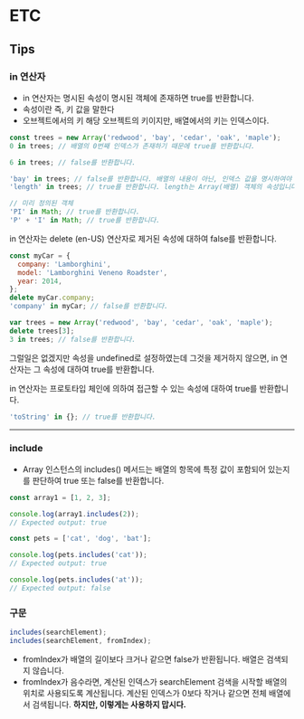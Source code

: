 # ETC

## Tips

### in 연산자

- in 연산자는 명시된 속성이 명시된 객체에 존재하면 true를 반환합니다.
- 속성이란 즉, 키 값을 말한다
- 오브젝트에서의 키 해당 오브젝트의 키이지만, 배열에서의 키는 인덱스이다.

```js
const trees = new Array('redwood', 'bay', 'cedar', 'oak', 'maple');
0 in trees; // 배열의 0번째 인덱스가 존재하기 때문에 true를 반환합니다.

6 in trees; // false를 반환합니다.

'bay' in trees; // false를 반환합니다. 배열의 내용이 아닌, 인덱스 값을 명시하여야 합니다.
'length' in trees; // true를 반환합니다. length는 Array(배열) 객체의 속성입니다.

// 미리 정의된 객체
'PI' in Math; // true를 반환합니다.
'P' + 'I' in Math; // true를 반환합니다.
```

in 연산자는 delete (en-US) 연산자로 제거된 속성에 대하여 false를 반환합니다.

```js
const myCar = {
  company: 'Lamborghini',
  model: 'Lamborghini Veneno Roadster',
  year: 2014,
};
delete myCar.company;
'company' in myCar; // false를 반환합니다.

var trees = new Array('redwood', 'bay', 'cedar', 'oak', 'maple');
delete trees[3];
3 in trees; // false를 반환합니다.
```

그럴일은 없겠지만 속성을 undefined로 설정하였는데 그것을 제거하지 않으면, in 연산자는 그 속성에 대하여
true를 반환합니다.

in 연산자는 프로토타입 체인에 의하여 접근할 수 있는 속성에 대하여 true를 반환합니다.

```js
'toString' in {}; // true를 반환합니다.
```

---

### include

- Array 인스턴스의 includes() 메서드는 배열의 항목에 특정 값이 포함되어 있는지를 판단하여
  true 또는 false를 반환합니다.

```js
const array1 = [1, 2, 3];

console.log(array1.includes(2));
// Expected output: true

const pets = ['cat', 'dog', 'bat'];

console.log(pets.includes('cat'));
// Expected output: true

console.log(pets.includes('at'));
// Expected output: false
```

### 구문

```js
includes(searchElement);
includes(searchElement, fromIndex);
```

- fromIndex가 배열의 길이보다 크거나 같으면 false가 반환됩니다. 배열은 검색되지 않습니다.
- fromIndex가 음수라면, 계산된 인덱스가 searchElement 검색을 시작할 배열의 위치로 사용되도록
  계산됩니다. 계산된 인덱스가 0보다 작거나 같으면 전체 배열에서 검색됩니다.
  **하지만, 이렇게는 사용하지 맙시다.**
